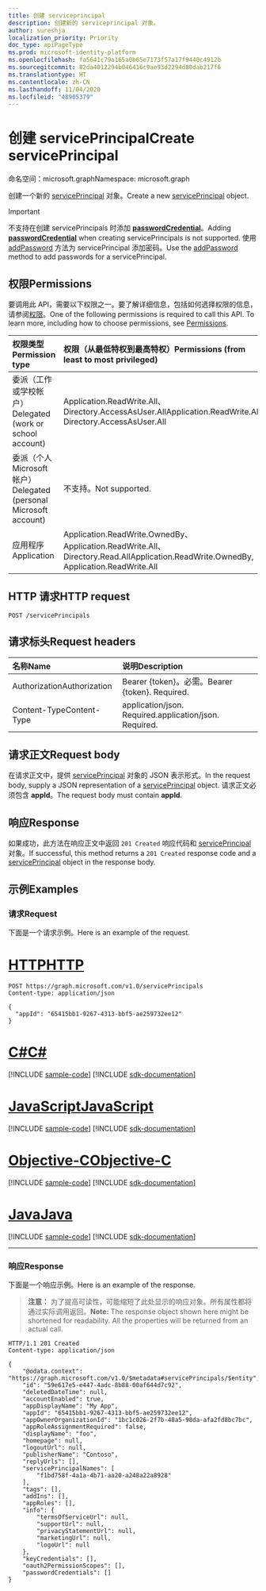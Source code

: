 ```yaml
---
title: 创建 serviceprincipal
description: 创建新的 serviceprincipal 对象。
author: sureshja
localization_priority: Priority
doc_type: apiPageType
ms.prod: microsoft-identity-platform
ms.openlocfilehash: fa5641c79a165a0b65e7173f57a17f9440c4912b
ms.sourcegitcommit: 82da4012294b046416c9ae93d2294d80dab217f6
ms.translationtype: HT
ms.contentlocale: zh-CN
ms.lasthandoff: 11/04/2020
ms.locfileid: "48905379"
---
```

# <a name="create-serviceprincipal"></a><span data-ttu-id="be6ec-103">创建 servicePrincipal</span><span class="sxs-lookup"><span data-stu-id="be6ec-103">Create servicePrincipal</span></span>

<span data-ttu-id="be6ec-104">命名空间：microsoft.graph</span><span class="sxs-lookup"><span data-stu-id="be6ec-104">Namespace: microsoft.graph</span></span>

<span data-ttu-id="be6ec-105">创建一个新的 [servicePrincipal](../resources/serviceprincipal.md) 对象。</span><span class="sxs-lookup"><span data-stu-id="be6ec-105">Create a new [servicePrincipal](../resources/serviceprincipal.md) object.</span></span>

> [!IMPORTANT]
> <span data-ttu-id="be6ec-106">不支持在创建 servicePrincipals 时添加 [**passwordCredential**](../resources/passwordcredential.md)。</span><span class="sxs-lookup"><span data-stu-id="be6ec-106">Adding [**passwordCredential**](../resources/passwordcredential.md) when creating servicePrincipals is not supported.</span></span> <span data-ttu-id="be6ec-107">使用 [addPassword](serviceprincipal-addpassword.md) 方法为 servicePrincipal 添加密码。</span><span class="sxs-lookup"><span data-stu-id="be6ec-107">Use the [addPassword](serviceprincipal-addpassword.md) method to add passwords for a servicePrincipal.</span></span>

## <a name="permissions"></a><span data-ttu-id="be6ec-108">权限</span><span class="sxs-lookup"><span data-stu-id="be6ec-108">Permissions</span></span>
<span data-ttu-id="be6ec-p102">要调用此 API，需要以下权限之一。要了解详细信息，包括如何选择权限的信息，请参阅[权限](/graph/permissions-reference)。</span><span class="sxs-lookup"><span data-stu-id="be6ec-p102">One of the following permissions is required to call this API. To learn more, including how to choose permissions, see [Permissions](/graph/permissions-reference).</span></span>


|<span data-ttu-id="be6ec-111">权限类型</span><span class="sxs-lookup"><span data-stu-id="be6ec-111">Permission type</span></span>      | <span data-ttu-id="be6ec-112">权限（从最低特权到最高特权）</span><span class="sxs-lookup"><span data-stu-id="be6ec-112">Permissions (from least to most privileged)</span></span>              |
|:--------------------|:---------------------------------------------------------|
|<span data-ttu-id="be6ec-113">委派（工作或学校帐户）</span><span class="sxs-lookup"><span data-stu-id="be6ec-113">Delegated (work or school account)</span></span> | <span data-ttu-id="be6ec-114">Application.ReadWrite.All、Directory.AccessAsUser.All</span><span class="sxs-lookup"><span data-stu-id="be6ec-114">Application.ReadWrite.All, Directory.AccessAsUser.All</span></span>    |
|<span data-ttu-id="be6ec-115">委派（个人 Microsoft 帐户）</span><span class="sxs-lookup"><span data-stu-id="be6ec-115">Delegated (personal Microsoft account)</span></span> | <span data-ttu-id="be6ec-116">不支持。</span><span class="sxs-lookup"><span data-stu-id="be6ec-116">Not supported.</span></span>    |
|<span data-ttu-id="be6ec-117">应用程序</span><span class="sxs-lookup"><span data-stu-id="be6ec-117">Application</span></span> | <span data-ttu-id="be6ec-118">Application.ReadWrite.OwnedBy、Application.ReadWrite.All、Directory.Read.All</span><span class="sxs-lookup"><span data-stu-id="be6ec-118">Application.ReadWrite.OwnedBy, Application.ReadWrite.All</span></span> |

## <a name="http-request"></a><span data-ttu-id="be6ec-119">HTTP 请求</span><span class="sxs-lookup"><span data-stu-id="be6ec-119">HTTP request</span></span>
<!-- { "blockType": "ignored" } -->
```http
POST /servicePrincipals
```

## <a name="request-headers"></a><span data-ttu-id="be6ec-120">请求标头</span><span class="sxs-lookup"><span data-stu-id="be6ec-120">Request headers</span></span>
| <span data-ttu-id="be6ec-121">名称</span><span class="sxs-lookup"><span data-stu-id="be6ec-121">Name</span></span>       | <span data-ttu-id="be6ec-122">说明</span><span class="sxs-lookup"><span data-stu-id="be6ec-122">Description</span></span>|
|:-----------|:----------|
| <span data-ttu-id="be6ec-123">Authorization</span><span class="sxs-lookup"><span data-stu-id="be6ec-123">Authorization</span></span> | <span data-ttu-id="be6ec-p103">Bearer {token}。必需。</span><span class="sxs-lookup"><span data-stu-id="be6ec-p103">Bearer {token}. Required.</span></span>  |
| <span data-ttu-id="be6ec-126">Content-Type</span><span class="sxs-lookup"><span data-stu-id="be6ec-126">Content-Type</span></span> | <span data-ttu-id="be6ec-p104">application/json. Required.</span><span class="sxs-lookup"><span data-stu-id="be6ec-p104">application/json. Required.</span></span> |

## <a name="request-body"></a><span data-ttu-id="be6ec-129">请求正文</span><span class="sxs-lookup"><span data-stu-id="be6ec-129">Request body</span></span>
<span data-ttu-id="be6ec-130">在请求正文中，提供 [servicePrincipal](../resources/serviceprincipal.md) 对象的 JSON 表示形式。</span><span class="sxs-lookup"><span data-stu-id="be6ec-130">In the request body, supply a JSON representation of a [servicePrincipal](../resources/serviceprincipal.md) object.</span></span> <span data-ttu-id="be6ec-131">请求正文必须包含 **appId**。</span><span class="sxs-lookup"><span data-stu-id="be6ec-131">The request body must contain  **appId**.</span></span>

## <a name="response"></a><span data-ttu-id="be6ec-132">响应</span><span class="sxs-lookup"><span data-stu-id="be6ec-132">Response</span></span>

<span data-ttu-id="be6ec-133">如果成功，此方法在响应正文中返回 `201 Created` 响应代码和 [servicePrincipal](../resources/serviceprincipal.md) 对象。</span><span class="sxs-lookup"><span data-stu-id="be6ec-133">If successful, this method returns a `201 Created` response code and a [servicePrincipal](../resources/serviceprincipal.md) object in the response body.</span></span>

## <a name="examples"></a><span data-ttu-id="be6ec-134">示例</span><span class="sxs-lookup"><span data-stu-id="be6ec-134">Examples</span></span>
### <a name="request"></a><span data-ttu-id="be6ec-135">请求</span><span class="sxs-lookup"><span data-stu-id="be6ec-135">Request</span></span>
<span data-ttu-id="be6ec-136">下面是一个请求示例。</span><span class="sxs-lookup"><span data-stu-id="be6ec-136">Here is an example of the request.</span></span>


# <a name="http"></a>[<span data-ttu-id="be6ec-137">HTTP</span><span class="sxs-lookup"><span data-stu-id="be6ec-137">HTTP</span></span>](#tab/http)
<!-- {
  "blockType": "request",
  "name": "create_serviceprincipal_from_serviceprincipals"
}-->
```http
POST https://graph.microsoft.com/v1.0/servicePrincipals
Content-type: application/json

{
  "appId": "65415bb1-9267-4313-bbf5-ae259732ee12"
}
```
# <a name="c"></a>[<span data-ttu-id="be6ec-138">C#</span><span class="sxs-lookup"><span data-stu-id="be6ec-138">C#</span></span>](#tab/csharp)
[!INCLUDE [sample-code](../includes/snippets/csharp/create-serviceprincipal-from-serviceprincipals-csharp-snippets.md)]
[!INCLUDE [sdk-documentation](../includes/snippets/snippets-sdk-documentation-link.md)]

# <a name="javascript"></a>[<span data-ttu-id="be6ec-139">JavaScript</span><span class="sxs-lookup"><span data-stu-id="be6ec-139">JavaScript</span></span>](#tab/javascript)
[!INCLUDE [sample-code](../includes/snippets/javascript/create-serviceprincipal-from-serviceprincipals-javascript-snippets.md)]
[!INCLUDE [sdk-documentation](../includes/snippets/snippets-sdk-documentation-link.md)]

# <a name="objective-c"></a>[<span data-ttu-id="be6ec-140">Objective-C</span><span class="sxs-lookup"><span data-stu-id="be6ec-140">Objective-C</span></span>](#tab/objc)
[!INCLUDE [sample-code](../includes/snippets/objc/create-serviceprincipal-from-serviceprincipals-objc-snippets.md)]
[!INCLUDE [sdk-documentation](../includes/snippets/snippets-sdk-documentation-link.md)]

# <a name="java"></a>[<span data-ttu-id="be6ec-141">Java</span><span class="sxs-lookup"><span data-stu-id="be6ec-141">Java</span></span>](#tab/java)
[!INCLUDE [sample-code](../includes/snippets/java/create-serviceprincipal-from-serviceprincipals-java-snippets.md)]
[!INCLUDE [sdk-documentation](../includes/snippets/snippets-sdk-documentation-link.md)]

---


### <a name="response"></a><span data-ttu-id="be6ec-142">响应</span><span class="sxs-lookup"><span data-stu-id="be6ec-142">Response</span></span>
<span data-ttu-id="be6ec-143">下面是一个响应示例。</span><span class="sxs-lookup"><span data-stu-id="be6ec-143">Here is an example of the response.</span></span> 

> <span data-ttu-id="be6ec-p106">**注意：** 为了提高可读性，可能缩短了此处显示的响应对象。所有属性都将通过实际调用返回。</span><span class="sxs-lookup"><span data-stu-id="be6ec-p106">**Note:** The response object shown here might be shortened for readability. All the properties will be returned from an actual call.</span></span>
<!-- {
  "blockType": "response",
  "truncated": true,
  "@odata.type": "microsoft.graph.servicePrincipal"
} -->
```http
HTTP/1.1 201 Created
Content-type: application/json

{
    "@odata.context": "https://graph.microsoft.com/v1.0/$metadata#servicePrincipals/$entity",
    "id": "59e617e5-e447-4adc-8b88-00af644d7c92",
    "deletedDateTime": null,
    "accountEnabled": true,
    "appDisplayName": "My App",
    "appId": "65415bb1-9267-4313-bbf5-ae259732ee12",
    "appOwnerOrganizationId": "1bc1c026-2f7b-48a5-98da-afa2fd8bc7bc",
    "appRoleAssignmentRequired": false,
    "displayName": "foo",
    "homepage": null,
    "logoutUrl": null,
    "publisherName": "Contoso",
    "replyUrls": [],
    "servicePrincipalNames": [
        "f1bd758f-4a1a-4b71-aa20-a248a22a8928"
    ],
    "tags": [],
    "addIns": [],
    "appRoles": [],
    "info": {
        "termsOfServiceUrl": null,
        "supportUrl": null,
        "privacyStatementUrl": null,
        "marketingUrl": null,
        "logoUrl": null
    },
    "keyCredentials": [],
    "oauth2PermissionScopes": [],
    "passwordCredentials": []
}
```

